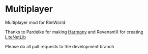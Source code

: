 # Multiplayer
Multiplayer mod for RimWorld

Thanks to Pardeike for making [Harmony](https://github.com/pardeike/Harmony) and RevenantX for creating [LiteNetLib](https://github.com/RevenantX/LiteNetLib)

Please do all pull requests to the development branch
